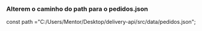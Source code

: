 

### Alterem o caminho do path para o pedidos.json

const path ="C:/Users/Mentor/Desktop/delivery-api/src/data/pedidos.json";

